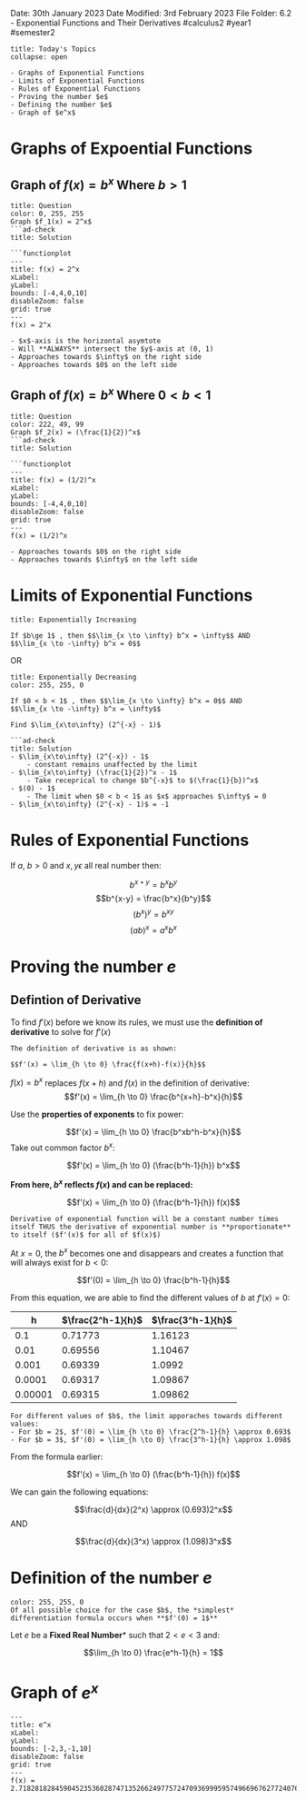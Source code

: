 Date: 30th January 2023
Date Modified: 3rd February 2023
File Folder: 6.2 - Exponential Functions and Their Derivatives
#calculus2 #year1 #semester2

```ad-abstract
title: Today's Topics
collapse: open

- Graphs of Exponential Functions
- Limits of Exponential Functions
- Rules of Exponential Functions
- Proving the number $e$
- Defining the number $e$
- Graph of $e^x$
```


# Graphs of Expoential Functions

## Graph of $f(x) = b^x$ Where $b > 1$

```ad-faq
title: Question
color: 0, 255, 255
Graph $f_1(x) = 2^x$ 
```ad-check
title: Solution

```functionplot
---
title: f(x) = 2^x
xLabel: 
yLabel: 
bounds: [-4,4,0,10]
disableZoom: false
grid: true
---
f(x) = 2^x
```


```ad-note
- $x$-axis is the horizontal asymtote
- Will **ALWAYS** intersect the $y$-axis at (0, 1)
- Approaches towards $\infty$ on the right side
- Approaches towards $0$ on the left side
```

## Graph of $f(x) = b^x$ Where $0 < b < 1$

```ad-faq
title: Question
color: 222, 49, 99
Graph $f_2(x) = (\frac{1}{2})^x$ 
```ad-check
title: Solution

```functionplot
---
title: f(x) = (1/2)^x
xLabel: 
yLabel: 
bounds: [-4,4,0,10]
disableZoom: false
grid: true
---
f(x) = (1/2)^x
```


```ad-note
- Approaches towards $0$ on the right side
- Approaches towards $\infty$ on the left side
```

# Limits of Exponential Functions

```ad-summary
title: Exponentially Increasing

If $b\ge 1$ , then $$\lim_{x \to \infty} b^x = \infty$$ AND 
$$\lim_{x \to -\infty} b^x = 0$$

```

OR

```ad-summary
title: Exponentially Decreasing
color: 255, 255, 0

If $0 < b < 1$ , then $$\lim_{x \to \infty} b^x = 0$$ AND 
$$\lim_{x \to -\infty} b^x = \infty$$
```


```ad-question
Find $\lim_{x\to\infty} (2^{-x} - 1)$

```ad-check
title: Solution
- $\lim_{x\to\infty} (2^{-x}) - 1$
	- constant remains unaffected by the limit
- $\lim_{x\to\infty} (\frac{1}{2})^x - 1$
	- Take receprical to change $b^{-x}$ to $(\frac{1}{b})^x$
- $(0) - 1$
	- The limit when $0 < b < 1$ as $x$ approaches $\infty$ = 0
- $\lim_{x\to\infty} (2^{-x} - 1)$ = -1
```

# Rules of Exponential Functions

If $a$, $b > 0$ and $x, y  \epsilon$ all real number then:

$$b^{x+y} = b^xb^y$$
$$b^{x-y} = \frac{b^x}{b^y}$$
$$(b^x)^y = b^{xy}$$
$$(ab)^x = a^xb^x$$

# Proving the number $e$

## Defintion of Derivative

To find $f'(x)$ before we know its rules, we must use the **definition of derivative** to solve for $f'(x)$


```ad-note
The definition of derivative is as shown:

$$f'(x) = \lim_{h \to 0} \frac{f(x+h)-f(x)}{h}$$
```


$f(x) = b^x$ replaces $f(x+h)$ and $f(x)$ in the definition of derivative:
$$f'(x) = \lim_{h \to 0} \frac{b^{x+h}-b^x}{h}$$

Use the **properties of exponents** to fix power:

$$f'(x) = \lim_{h \to 0} \frac{b^xb^h-b^x}{h}$$
Take out common factor $b^x$:

$$f'(x) = \lim_{h \to 0} (\frac{b^h-1}{h}) b^x$$

**From here, $b^x$ reflects $f(x)$ and can be replaced:**


$$f'(x) = \lim_{h \to 0} (\frac{b^h-1}{h}) f(x)$$

```ad-important
Derivative of exponential function will be a constant number times itself THUS the derivative of exponential number is **proportionate** to itself ($f'(x)$ for all of $f(x)$)

```

At $x=0$, the $b^x$ becomes one and disappears and creates a function that will always exist for $b < 0$:

$$f'(0) = \lim_{h \to 0} \frac{b^h-1}{h}$$

From this equation, we are able to find the different values of $b$ at $f'(x) = 0$:

| h       | $\frac{2^h-1}{h}$ | $\frac{3^h-1}{h}$ |
| ------- | ---------------- | ---------------- |
| 0.1     | 0.71773          | 1.16123          |
| 0.01    | 0.69556          | 1.10467          |
| 0.001   | 0.69339          | 1.0992           |
| 0.0001  | 0.69317          | 1.09867          |
| 0.00001 | 0.69315          | 1.09862          |


```ad-summary
For different values of $b$, the limit apporaches towards different values:
- For $b = 2$, $f'(0) = \lim_{h \to 0} \frac{2^h-1}{h} \approx 0.693$
- For $b = 3$, $f'(0) = \lim_{h \to 0} \frac{3^h-1}{h} \approx 1.098$
```

From the formula earlier:

$$f'(x) = \lim_{h \to 0} (\frac{b^h-1}{h}) f(x)$$

We can gain the following equations:

$$\frac{d}{dx}(2^x) \approx (0.693)2^x$$
AND

$$\frac{d}{dx}(3^x) \approx (1.098)3^x$$

# Definition of the number $e$

```ad-important
color: 255, 255, 0
Of all possible choice for the case $b$, the *simplest* differentiation formula occurs when **$f'(0) = 1$**
```


Let $e$ be a **Fixed Real Number*** such that $2 < e < 3$ and:

$$\lim_{h \to 0} \frac{e^h-1}{h} = 1$$
# Graph of $e^x$


```functionplot
---
title: e^x
xLabel: 
yLabel: 
bounds: [-2,3,-1,10]
disableZoom: false
grid: true
---
f(x) = 2.718281828459045235360287471352662497757247093699959574966967627724076630353^x
```

